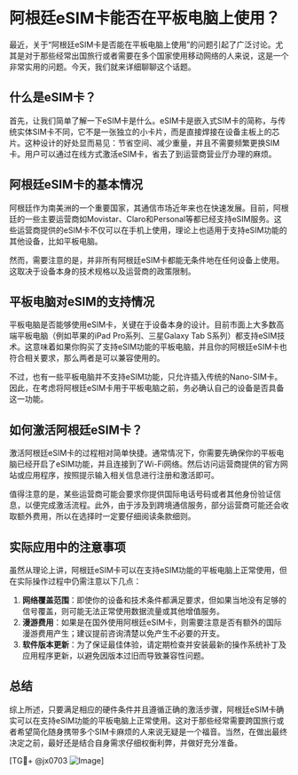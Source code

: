 # 阿根廷eSIM卡能否在平板电脑上使用？

最近，关于“阿根廷eSIM卡是否能在平板电脑上使用”的问题引起了广泛讨论。尤其是对于那些经常出国旅行或者需要在多个国家使用移动网络的人来说，这是一个非常实用的问题。今天，我们就来详细聊聊这个话题。

## 什么是eSIM卡？

首先，让我们简单了解一下eSIM卡是什么。eSIM卡是嵌入式SIM卡的简称，与传统实体SIM卡不同，它不是一张独立的小卡片，而是直接焊接在设备主板上的芯片。这种设计的好处显而易见：节省空间、减少重量，并且不需要频繁更换SIM卡。用户可以通过在线方式激活eSIM卡，省去了到运营商营业厅办理的麻烦。

## 阿根廷eSIM卡的基本情况

阿根廷作为南美洲的一个重要国家，其通信市场近年来也在快速发展。目前，阿根廷的一些主要运营商如Movistar、Claro和Personal等都已经支持eSIM服务。这些运营商提供的eSIM卡不仅可以在手机上使用，理论上也适用于支持eSIM功能的其他设备，比如平板电脑。

然而，需要注意的是，并非所有阿根廷eSIM卡都能无条件地在任何设备上使用。这取决于设备本身的技术规格以及运营商的政策限制。

## 平板电脑对eSIM的支持情况

平板电脑是否能够使用eSIM卡，关键在于设备本身的设计。目前市面上大多数高端平板电脑（例如苹果的iPad Pro系列、三星Galaxy Tab S系列）都支持eSIM技术。这意味着如果你购买了支持eSIM功能的平板电脑，并且你的阿根廷eSIM卡也符合相关要求，那么两者是可以兼容使用的。

不过，也有一些平板电脑并不支持eSIM功能，只允许插入传统的Nano-SIM卡。因此，在考虑将阿根廷eSIM卡用于平板电脑之前，务必确认自己的设备是否具备这一功能。

## 如何激活阿根廷eSIM卡？

激活阿根廷eSIM卡的过程相对简单快捷。通常情况下，你需要先确保你的平板电脑已经开启了eSIM功能，并且连接到了Wi-Fi网络。然后访问运营商提供的官方网站或应用程序，按照提示输入相关信息进行注册和激活即可。

值得注意的是，某些运营商可能会要求你提供国际电话号码或者其他身份验证信息，以便完成激活流程。此外，由于涉及到跨境通信服务，部分运营商可能还会收取额外费用，所以在选择时一定要仔细阅读条款细则。

## 实际应用中的注意事项

虽然从理论上讲，阿根廷eSIM卡可以在支持eSIM功能的平板电脑上正常使用，但在实际操作过程中仍需注意以下几点：

1. **网络覆盖范围**：即使你的设备和技术条件都满足要求，但如果当地没有足够的信号覆盖，则可能无法正常使用数据流量或其他增值服务。
2. **漫游费用**：如果是在国外使用阿根廷eSIM卡，则需要注意是否有额外的国际漫游费用产生；建议提前咨询清楚以免产生不必要的开支。
3. **软件版本更新**：为了保证最佳体验，请定期检查并安装最新的操作系统补丁及应用程序更新，以避免因版本过旧而导致兼容性问题。

## 总结

综上所述，只要满足相应的硬件条件并且遵循正确的激活步骤，阿根廷eSIM卡确实可以在支持eSIM功能的平板电脑上正常使用。这对于那些经常需要跨国旅行或者希望简化随身携带多个SIM卡麻烦的人来说无疑是一个福音。当然，在做出最终决定之前，最好还是结合自身需求仔细权衡利弊，并做好充分准备。

[TG💪+ @jx0703 ![Image](https://github.com/user-attachments/assets/dbca1d08-cadb-493c-b0ec-ad6f7a83f270)]